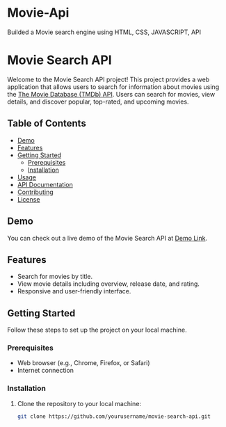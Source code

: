 # Movie-Api
Builded a Movie search engine using HTML, CSS, JAVASCRIPT, API

# Movie Search API

Welcome to the Movie Search API project! This project provides a web application that allows users to search for information about movies using the [The Movie Database (TMDb) API](https://www.themoviedb.org/documentation/api). Users can search for movies, view details, and discover popular, top-rated, and upcoming movies.

## Table of Contents
- [Demo](#demo)
- [Features](#features)
- [Getting Started](#getting-started)
  - [Prerequisites](#prerequisites)
  - [Installation](#installation)
- [Usage](#usage)
- [API Documentation](#api-documentation)
- [Contributing](#contributing)
- [License](#license)

## Demo
You can check out a live demo of the Movie Search API at [Demo Link](#).

## Features
- Search for movies by title.
- View movie details including overview, release date, and rating.
- Responsive and user-friendly interface.

## Getting Started
Follow these steps to set up the project on your local machine.

### Prerequisites
- Web browser (e.g., Chrome, Firefox, or Safari)
- Internet connection

### Installation
1. Clone the repository to your local machine:
   ```bash
   git clone https://github.com/yourusername/movie-search-api.git

